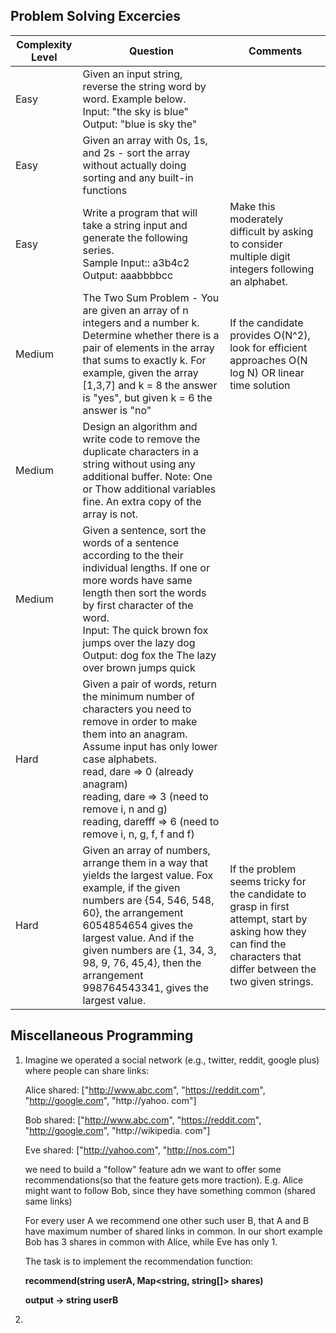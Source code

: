 ## Problem Solving Excercies
| Complexity Level | Question                                                                                                                                                                                                                                                                                                                        | Comments                                                                                                                                                             |
|------------------|---------------------------------------------------------------------------------------------------------------------------------------------------------------------------------------------------------------------------------------------------------------------------------------------------------------------------------|----------------------------------------------------------------------------------------------------------------------------------------------------------------------|
| Easy             | Given an input string, reverse the string word by word. Example below. <br> Input: "the sky is blue" <br> Output: "blue is sky the"                                                                                                                                                                                             |
| Easy             | Given an array with 0s, 1s, and 2s - sort the array without actually doing sorting and any built-in functions                                                                                                                                                                                                                   |
| Easy             | Write a program that will take a string input and generate the following series. <br> Sample Input:: a3b4c2 <br> Output: aaabbbbcc <br>                                                                                                                                                                                         | Make this moderately difficult by asking to consider multiple digit integers following an alphabet.                                                                  |
| Medium           | The Two Sum Problem - You are given an array of n integers and a number k. Determine whether there is a pair of elements in the array that sums to exactly k. For example, given the array [1,3,7] and k = 8 the answer is "yes", but given k = 6 the answer is "no"                                                            | If the candidate provides O(N^2), look for efficient approaches O(N log N) OR linear time solution                                                                   |
| Medium           | Design an algorithm and write code to remove the duplicate characters in a string without using any additional buffer. Note: One or Thow additional variables fine. An extra copy of the array is not.                                                                                                                          |
| Medium           | Given a sentence, sort the words of a sentence according to the their individual lengths. If one or more words have same length then sort the words by first character of the word. <br> Input: The quick brown fox jumps over the lazy dog  <br> Output: dog fox the The lazy over brown jumps quick                           |
| Hard             | Given a pair of words, return the minimum number of characters you need to remove in order to make them into an anagram. Assume input has only lower case alphabets. <br> read, dare => 0 (already anagram) <br> reading, dare => 3 (need to remove i, n and g) <br> reading, darefff => 6 (need to remove i, n, g, f, f and f) ||
| Hard             | Given an array of numbers, arrange them in a way that yields the largest value. Fox <br/>example, if the given numbers are {54, 546, 548, 60}, the arrangement 6054854654 gives the largest value. And if the given numbers are {1, 34, 3, 98, 9, 76, 45,4}, then the arrangement 998764543341, gives the largest value.        | If the problem seems tricky for the candidate to grasp in first attempt, start by asking how they can find the characters that differ between the two given strings. |

## Miscellaneous Programming
1. Imagine we operated a social network (e.g., twitter, reddit, google plus) where people can 
   share links:
   
   Alice shared: ["http://www.abc.com", "https://reddit.com", "http://google.com", "http://yahoo.
   com"]

   Bob shared: ["http://www.abc.com", "https://reddit.com", "http://google.com", "http://wikipedia.
   com"]

   Eve shared: ["http://yahoo.com", "http://nos.com"]

   we need to build a "follow" feature adn we want to offer some recommendations(so that the 
   feature gets more traction). E.g. Alice might want to follow Bob, since they have something 
   common (shared same links)

   For every user A we recommend one other such user B, that A and B have maximum number of 
   shared links in common. In our short example Bob has 3 shares in common with Alice, while Eve 
   has only 1.
   
   The task is to implement the recommendation function:

   **recommend(string userA, Map<string, string[]> shares)**
   
   **output -> string userB**
2. 

